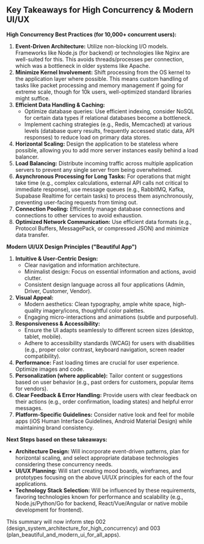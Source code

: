 ## Key Takeaways for High Concurrency & Modern UI/UX

**High Concurrency Best Practices (for 10,000+ concurrent users):**

1.  **Event-Driven Architecture:** Utilize non-blocking I/O models. Frameworks like Node.js (for backend) or technologies like Nginx are well-suited for this. This avoids threads/processes per connection, which was a bottleneck in older systems like Apache.
2.  **Minimize Kernel Involvement:** Shift processing from the OS kernel to the application layer where possible. This means custom handling of tasks like packet processing and memory management if going for extreme scale, though for 10k users, well-optimized standard libraries might suffice.
3.  **Efficient Data Handling & Caching:**
    *   Optimize database queries: Use efficient indexing, consider NoSQL for certain data types if relational databases become a bottleneck.
    *   Implement caching strategies (e.g., Redis, Memcached) at various levels (database query results, frequently accessed static data, API responses) to reduce load on primary data stores.
4.  **Horizontal Scaling:** Design the application to be stateless where possible, allowing you to add more server instances easily behind a load balancer.
5.  **Load Balancing:** Distribute incoming traffic across multiple application servers to prevent any single server from being overwhelmed.
6.  **Asynchronous Processing for Long Tasks:** For operations that might take time (e.g., complex calculations, external API calls not critical to immediate response), use message queues (e.g., RabbitMQ, Kafka, Supabase Realtime for certain tasks) to process them asynchronously, preventing user-facing requests from timing out.
7.  **Connection Pooling:** Efficiently manage database connections and connections to other services to avoid exhaustion.
8.  **Optimized Network Communication:** Use efficient data formats (e.g., Protocol Buffers, MessagePack, or compressed JSON) and minimize data transfer.

**Modern UI/UX Design Principles ("Beautiful App")**

1.  **Intuitive & User-Centric Design:**
    *   Clear navigation and information architecture.
    *   Minimalist design: Focus on essential information and actions, avoid clutter.
    *   Consistent design language across all four applications (Admin, Driver, Customer, Vendor).
2.  **Visual Appeal:**
    *   Modern aesthetics: Clean typography, ample white space, high-quality imagery/icons, thoughtful color palettes.
    *   Engaging micro-interactions and animations (subtle and purposeful).
3.  **Responsiveness & Accessibility:**
    *   Ensure the UI adapts seamlessly to different screen sizes (desktop, tablet, mobile).
    *   Adhere to accessibility standards (WCAG) for users with disabilities (e.g., proper color contrast, keyboard navigation, screen reader compatibility).
4.  **Performance:** Fast loading times are crucial for user experience. Optimize images and code.
5.  **Personalization (where applicable):** Tailor content or suggestions based on user behavior (e.g., past orders for customers, popular items for vendors).
6.  **Clear Feedback & Error Handling:** Provide users with clear feedback on their actions (e.g., order confirmation, loading states) and helpful error messages.
7.  **Platform-Specific Guidelines:** Consider native look and feel for mobile apps (iOS Human Interface Guidelines, Android Material Design) while maintaining brand consistency.

**Next Steps based on these takeaways:**

*   **Architecture Design:** Will incorporate event-driven patterns, plan for horizontal scaling, and select appropriate database technologies considering these concurrency needs.
*   **UI/UX Planning:** Will start creating mood boards, wireframes, and prototypes focusing on the above UI/UX principles for each of the four applications.
*   **Technology Stack Selection:** Will be influenced by these requirements, favoring technologies known for performance and scalability (e.g., Node.js/Python/Go for backend, React/Vue/Angular or native mobile development for frontend).

This summary will now inform step 002 (design_system_architecture_for_high_concurrency) and 003 (plan_beautiful_and_modern_ui_for_all_apps).
